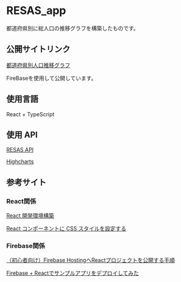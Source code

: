 # RESAS_app

都道府県別に総人口の推移グラフを構築したものです。

## 公開サイトリンク
[都道府県別人口推移グラフ](https://react-resas-spa.web.app/)

FireBaseを使用して公開しています。

## 使用言語

React + TypeScript

## 使用 API

[RESAS API](https://opendata.resas-portal.go.jp/)

[Highcharts](https://www.highcharts.com/)

## 参考サイト

### React関係
[React 開発環境構築](https://qiita.com/rspmharada7645/items/25c496aee87973bcc7a5)

[React コンポーネントに CSS スタイルを設定する](https://maku.blog/p/eu4cksy/)

### Firebase関係
[（初心者向け）Firebase HostingへReactプロジェクトを公開する手順](https://qiita.com/junara/items/74801923ca108b328b26)

[Firebase + Reactでサンプルアプリをデプロイしてみた](https://zenn.dev/naonao70/articles/c38219b244b2c5)